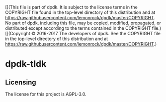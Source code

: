 [](This file is part of dpdk. It is subject to the license terms in the COPYRIGHT file found in the top-level directory of this distribution and at https://raw.githubusercontent.com/lemonrock/dpdk/master/COPYRIGHT. No part of dpdk, including this file, may be copied, modified, propagated, or distributed except according to the terms contained in the COPYRIGHT file.)
[](Copyright © 2016-2017 The developers of dpdk. See the COPYRIGHT file in the top-level directory of this distribution and at https://raw.githubusercontent.com/lemonrock/dpdk/master/COPYRIGHT.)

# dpdk-tldk


## Licensing

The license for this project is AGPL-3.0.
